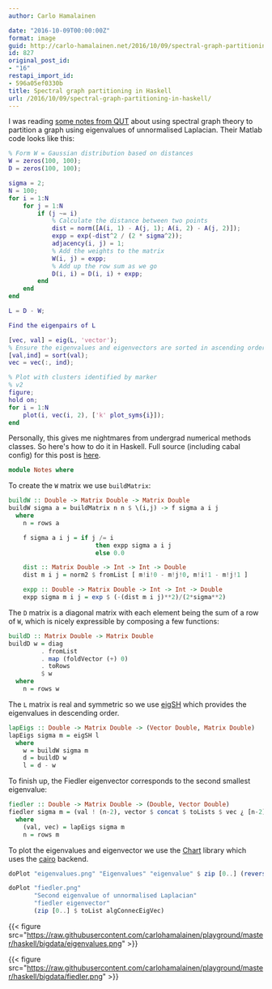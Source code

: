```yaml
---
author: Carlo Hamalainen

date: "2016-10-09T00:00:00Z"
format: image
guid: http://carlo-hamalainen.net/2016/10/09/spectral-graph-partitioning-in-haskell/
id: 827
original_post_id:
- "16"
restapi_import_id:
- 596a05ef0330b
title: Spectral graph partitioning in Haskell
url: /2016/10/09/spectral-graph-partitioning-in-haskell/
---
```


I was reading [some notes from QUT](https://external-apps.qut.edu.au/futurelearn/resources/mm3/graph/graph-simple.html.utf8) about using spectral graph theory to partition a graph
using eigenvalues of unnormalised Laplacian. Their Matlab code looks like this:

```matlab
% Form W = Gaussian distribution based on distances
W = zeros(100, 100);
D = zeros(100, 100);

sigma = 2;
N = 100;
for i = 1:N
    for j = 1:N
        if (j ~= i)
            % Calculate the distance between two points
            dist = norm([A(i, 1) - A(j, 1); A(i, 2) - A(j, 2)]);
            expp = exp(-dist^2 / (2 * sigma^2));
            adjacency(i, j) = 1;
            % Add the weights to the matrix
            W(i, j) = expp;
            % Add up the row sum as we go
            D(i, i) = D(i, i) + expp;
        end
    end
end

L = D - W;

Find the eigenpairs of L

[vec, val] = eig(L, 'vector');
% Ensure the eigenvalues and eigenvectors are sorted in ascending order
[val,ind] = sort(val);
vec = vec(:, ind);

% Plot with clusters identified by marker
% v2
figure;
hold on;
for i = 1:N
    plot(i, vec(i, 2), ['k' plot_syms{i}]);
end
```

Personally, this gives me nightmares from undergrad numerical methods classes. So here's how to do
it in Haskell. Full source (including cabal config) for this post
is [here](https://github.com/carlohamalainen/playground/tree/master/haskell/bigdata).

```haskell
module Notes where
```

To create the ``W`` matrix we use ``buildMatrix``:

```haskell
buildW :: Double -> Matrix Double -> Matrix Double
buildW sigma a = buildMatrix n n $ \(i,j) -> f sigma a i j
  where
    n = rows a

    f sigma a i j = if j /= i
                        then expp sigma a i j
                        else 0.0

    dist :: Matrix Double -> Int -> Int -> Double
    dist m i j = norm2 $ fromList [ m!i!0 - m!j!0, m!i!1 - m!j!1 ]

    expp :: Double -> Matrix Double -> Int -> Int -> Double
    expp sigma m i j = exp $ (-(dist m i j)**2)/(2*sigma**2)
```

The ``D`` matrix is a diagonal matrix with each element
being the sum of a row of ``W``, which is nicely expressible
by composing a few functions:

```haskell
buildD :: Matrix Double -> Matrix Double
buildD w = diag
         . fromList
         . map (foldVector (+) 0)
         . toRows
         $ w
  where
    n = rows w
```

The ``L`` matrix is real and symmetric so we
use [eigSH](https://hackage.haskell.org/package/hmatrix-0.16.1.5/docs/Numeric-LinearAlgebra-HMatrix.html#v:eigSH) which provides the eigenvalues in descending order.

```haskell
lapEigs :: Double -> Matrix Double -> (Vector Double, Matrix Double)
lapEigs sigma m = eigSH l
  where
    w = buildW sigma m
    d = buildD w
    l = d - w
```

To finish up, the Fiedler eigenvector corresponds to the second smallest eigenvalue:

```haskell
fiedler :: Double -> Matrix Double -> (Double, Vector Double)
fiedler sigma m = (val ! (n-2), vector $ concat $ toLists $ vec ¿ [n-2])
  where
    (val, vec) = lapEigs sigma m
    n = rows m
```

To plot the eigenvalues and eigenvector we use the [Chart](https://hackage.haskell.org/package/Chart-1.8/docs/Graphics-Rendering-Chart-Easy.html) library which uses the [cairo](https://en.wikipedia.org/wiki/Cairo_(graphics)) backend.

```haskell
doPlot "eigenvalues.png" "Eigenvalues" "eigenvalue" $ zip [0..] (reverse $ toList val)

doPlot "fiedler.png"
       "Second eigenvalue of unnormalised Laplacian"
       "fiedler eigenvector"
       (zip [0..] $ toList algConnecEigVec)
```

{{< figure src="https://raw.githubusercontent.com/carlohamalainen/playground/master/haskell/bigdata/eigenvalues.png" >}}

{{< figure src="https://raw.githubusercontent.com/carlohamalainen/playground/master/haskell/bigdata/fiedler.png" >}}




